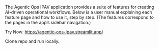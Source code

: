 The Agentic Ops IPAV application provides a suite of features for creating AI-driven operational workflows. Below is a user manual explaining each feature page and how to use it, step by step. (The features correspond to the pages in the app’s sidebar navigation.)

Try Now:
https://agentic-ops-ipav.streamlit.app/

Clone repo and run locally.

